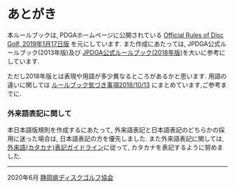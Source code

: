 # あとがき

本ルールブックは,
PDGAホームページに公開されている
[Official Rules of Disc Golf, 2019年1月17日版](https://www.pdga.com/rules/official-rules-disc-golf)
を元にしています.
また作成にあたっては,
JPDGA公式ルールブック(2013年版)及び
[JPDGA公式ルールブック(2018年版)](http://www.jpdga.jp/data/2018discgolf_rule.pdf)を大いに参考にしています.

ただし2018年版とは表現や用語が多少異なるところがあるかと思います.
用語の違いに関しては
[ルールブック気づき事項2018/10/13](https://jpdga-shizuoka.github.io/rule/assets/about-rule-book.2018-10-13.pdf)
にまとめています,ご参考までに.

### 外来語表記に関して

本日本語版規則を作成するにあたって,
外来語表記と日本語表記のどちらかの採用に迷った場合は,
日本語表記の方を優先しました.
また外来語表記に関しては,
[外来語(カタカナ)表記ガイドライン](https://www.jtca.org/standardization/katakana_guide_3_20171222.pdf)に従って,
カタカナを表記するように努めました.

---

2020年6月 [静岡県ディスクゴルフ協会](https://jpdga-shizuoka.github.io/home)
